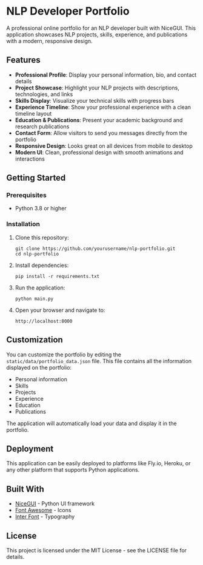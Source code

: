 # NLP Developer Portfolio

A professional online portfolio for an NLP developer built with NiceGUI. This application showcases NLP projects, skills, experience, and publications with a modern, responsive design.

## Features

- **Professional Profile**: Display your personal information, bio, and contact details
- **Project Showcase**: Highlight your NLP projects with descriptions, technologies, and links
- **Skills Display**: Visualize your technical skills with progress bars
- **Experience Timeline**: Show your professional experience with a clean timeline layout
- **Education & Publications**: Present your academic background and research publications
- **Contact Form**: Allow visitors to send you messages directly from the portfolio
- **Responsive Design**: Looks great on all devices from mobile to desktop
- **Modern UI**: Clean, professional design with smooth animations and interactions

## Getting Started

### Prerequisites

- Python 3.8 or higher

### Installation

1. Clone this repository:
   ```
   git clone https://github.com/yourusername/nlp-portfolio.git
   cd nlp-portfolio
   ```

2. Install dependencies:
   ```
   pip install -r requirements.txt
   ```

3. Run the application:
   ```
   python main.py
   ```

4. Open your browser and navigate to:
   ```
   http://localhost:8000
   ```

## Customization

You can customize the portfolio by editing the `static/data/portfolio_data.json` file. This file contains all the information displayed on the portfolio:

- Personal information
- Skills
- Projects
- Experience
- Education
- Publications

The application will automatically load your data and display it in the portfolio.

## Deployment

This application can be easily deployed to platforms like Fly.io, Heroku, or any other platform that supports Python applications.

## Built With

- [NiceGUI](https://nicegui.io/) - Python UI framework
- [Font Awesome](https://fontawesome.com/) - Icons
- [Inter Font](https://fonts.google.com/specimen/Inter) - Typography

## License

This project is licensed under the MIT License - see the LICENSE file for details.